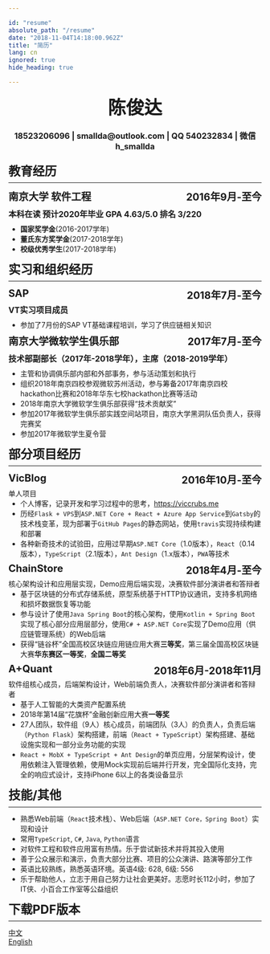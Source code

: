 ```yaml
---

id: "resume"
absolute_path: "/resume"
date: "2018-11-04T14:18:00.962Z"
title: "简历"
lang: cn
ignored: true
hide_heading: true

---
```


<style>


.resume h1, h2, h3 {
    border-bottom-width: 0 !important;
        margin: 8px 0;
}

.resume h1 {
    font-size: 24px;
    margin: 12px 0;
    padding-bottom: 0.3em;
    border-bottom-width: 1px !important;
    border-bottom-style: solid;
}
.resume h2 {
    font-size: 20px;

}

.resume h3{
    font-size: 16px;

}
.resume ul {
    margin: 0px;
}
.resume p {
    margin: 0px;
}
.resume .right { float: right}
.resume .contact {
    margin: 20px 0;
    text-align: center;
}
.resume .name {
    font-size: 36px;
    border-bottom: none;
    padding: 0;
    text-align: center;
}
.resume .avatar {
    float: right;
    height: 100px;
    margin: 0px;
}

</style>

<div class="resume">
<div>

<h1 class="name">
陈俊达
</h1>

<h3 class="contact">18523206096 | smallda@outlook.com | QQ 540232834 | 微信 h_smallda

</h3>
</div>
</html>

# 教育经历

## 南京大学 软件工程 <span class="right">2016年9月-至今</span>

### 本科在读 预计2020年毕业 GPA 4.63/5.0 排名 3/220
- **国家奖学金**(2016-2017学年)
- **董氏东方奖学金**(2017-2018学年)
- **校级优秀学生**(2017-2018学年)

# 实习和组织经历

## SAP <span class="right">2018年7月-至今</span>
### VT实习项目成员

- 参加了7月份的SAP VT基础课程培训，学习了供应链相关知识

## 南京大学微软学生俱乐部 <span class="right">2017年7月-至今</span>
### 技术部副部长（2017年-2018学年），主席（2018-2019学年）
- 主管和协调俱乐部内部和外部事务，参与活动策划和执行
- 组织2018年南京四校参观微软苏州活动，参与筹备2017年南京四校hackathon比赛和2018年华东七校hackathon比赛等活动
- 2018年南京大学微软学生俱乐部获得“技术贡献奖”
- 参加2017年微软学生俱乐部实践空间站项目，南京大学黑洞队伍负责人，获得完赛奖
- 参加2017年微软学生夏令营

# 部分项目经历

## VicBlog <span class="right">2016年10月-至今</span>
单人项目
- 个人博客，记录开发和学习过程中的思考，https://viccrubs.me
- 历经`Flask + VPS`到`ASP.NET Core + React + Azure App Service`到`Gatsby`的技术栈变革，现为部署于`GitHub Pages`的静态网站，使用`travis`实现持续构建和部署
- 各种新奇技术的试验田，应用过早期`ASP.NET Core`（1.0版本），`React`（0.14版本），`TypeScript`（2.1版本），`Ant Design`（1.x版本），`PWA`等技术

## ChainStore <span class="right">2018年4月-至今</span>
核心架构设计和应用层实现，Demo应用后端实现，决赛软件部分演讲者和答辩者
- 基于区块链的分布式存储系统，原型系统基于HTTP协议通讯，支持多机网络和损坏数据恢复等功能
- 参与设计了使用`Java Spring Boot`的核心架构，使用`Kotlin + Spring Boot`实现了核心部分应用层部分，使用`C# + ASP.NET Core`实现了Demo应用（供应链管理系统）的Web后端
- 获得“链谷杯”全国高校区块链应用链应用大赛**三等奖**，第三届全国高校区块链大赛**华东赛区一等奖**，**全国二等奖**

## A+Quant <span class="right">2018年6月-2018年11月</span>
软件组核心成员，后端架构设计，Web前端负责人，决赛软件部分演讲者和答辩者
- 基于人工智能的大类资产配置系统
- 2018年第14届“花旗杯”金融创新应用大赛**一等奖**
- 27人团队，软件组（9人）核心成员，前端团队（3人）的负责人，负责后端（`Python Flask`）架构搭建，前端（`React + TypeScript`）架构搭建、基础设施实现和一部分业务功能的实现
- `React + MobX + TypeScript + Ant Design`的单页应用，分层架构设计，使用依赖注入管理依赖，使用Mock实现前后端并行开发，完全国际化支持，完全的响应式设计，支持iPhone 6以上的各类设备显示

# 技能/其他

- 熟悉Web前端（`React`技术栈）、Web后端（`ASP.NET Core，Spring Boot`）实现和设计
- 常用`TypeScript`, `C#`, `Java`, `Python`语言
- 对软件工程和软件应用富有热情。乐于尝试新技术并将其投入使用
- 善于公众展示和演示，负责大部分比赛、项目的公众演讲、路演等部分工作
- 英语比较熟练，熟悉英语环境。英语4级: 628, 6级: 556
- 乐于帮助他人，立志于用自己努力让社会更美好。志愿时长112小时，参加了IT侠、小百合工作室等公益组织

# 下载PDF版本

[中文](./chinese.pdf)

[English](./english.pdf)

</div>
